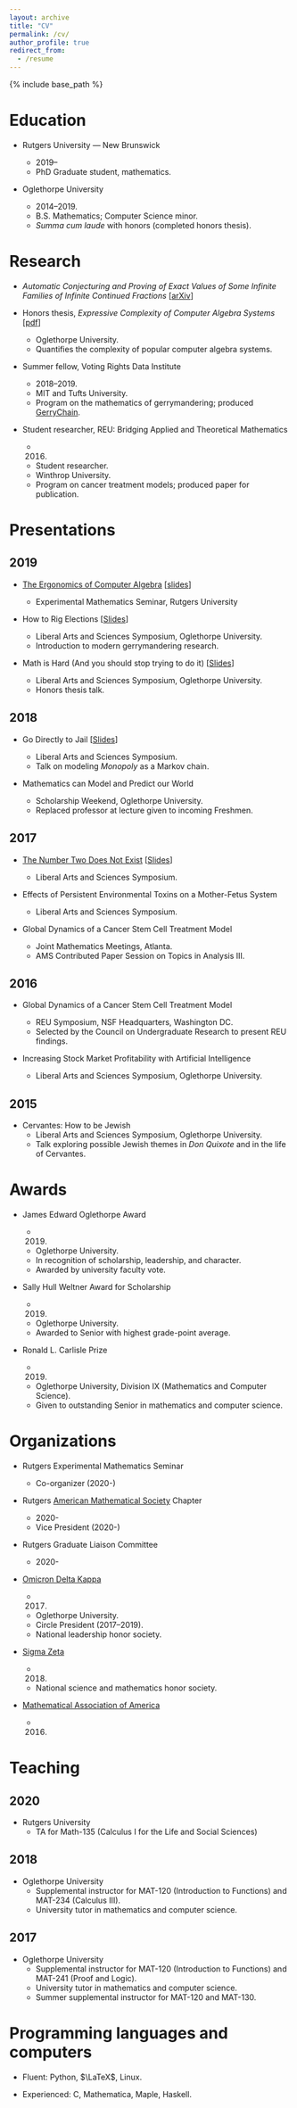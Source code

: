 ```yaml
---
layout: archive
title: "CV"
permalink: /cv/
author_profile: true
redirect_from:
  - /resume
---
```


{% include base_path %}

Education
=========

* Rutgers University — New Brunswick
    * 2019–
    * PhD Graduate student, mathematics.

* Oglethorpe University
    * 2014–2019.
    * B.S. Mathematics; Computer Science minor.
    * *Summa cum laude* with honors (completed honors thesis).

Research
========

* *Automatic Conjecturing and Proving of Exact Values of Some Infinite Families of Infinite Continued Fractions* \[[arXiv](https://arxiv.org/abs/2004.00090)\]

* Honors thesis, *Expressive Complexity of Computer Algebra Systems* \[[pdf](/files/oglethorpe_thesis.pdf)\]
    * Oglethorpe University.
    * Quantifies the complexity of popular computer algebra systems.

* Summer fellow, Voting Rights Data Institute
    * 2018–2019.
    * MIT and Tufts University.
    * Program on the mathematics of gerrymandering; produced
      [GerryChain](https://github.com/mggg/GerryChain).

* Student researcher, REU: Bridging Applied and Theoretical Mathematics
    * 2016.
    * Student researcher.
    * Winthrop University.
    * Program on cancer treatment models; produced paper for publication.

Presentations
=============

2019
----

* [The Ergonomics of Computer Algebra](https://vimeo.com/367240163) \[[slides](//sites.math.rutgers.edu/~zeilberg/expmath/RobertDB19.pdf)\]
    * Experimental Mathematics Seminar, Rutgers University

* How to Rig Elections \[[Slides](/files/lass-2019-gerry.pdf)\]
    * Liberal Arts and Sciences Symposium, Oglethorpe University.
    * Introduction to modern gerrymandering research.

* Math is Hard (And you should stop trying to do it)
  \[[Slides](/files/lass-2019-honors.pdf)\]
    * Liberal Arts and Sciences Symposium, Oglethorpe University.
    * Honors thesis talk.

2018
----

* Go Directly to Jail \[[Slides](/files/lass-2018-markov.pdf)\]
    * Liberal Arts and Sciences Symposium.
    * Talk on modeling *Monopoly* as a Markov chain.

* Mathematics can Model and Predict our World
    * Scholarship Weekend, Oglethorpe University.
    * Replaced professor at lecture given to incoming Freshmen.

2017
----

* [The Number Two Does Not Exist](https://www.youtube.com/watch?v=CV7EZ-ZB9k8)
  \[[Slides](/files/lass-2017-two.pdf)\]
    * Liberal Arts and Sciences Symposium.

* Effects of Persistent Environmental Toxins on a Mother-Fetus System
    * Liberal Arts and Sciences Symposium.

* Global Dynamics of a Cancer Stem Cell Treatment Model
    * Joint Mathematics Meetings, Atlanta.
    * AMS Contributed Paper Session on Topics in Analysis III.

2016
----

* Global Dynamics of a Cancer Stem Cell Treatment Model
    * REU Symposium, NSF Headquarters, Washington DC.
    * Selected by the Council on Undergraduate Research to present REU findings.

* Increasing Stock Market Profitability with Artificial Intelligence
    * Liberal Arts and Sciences Symposium, Oglethorpe University.

2015
----

* Cervantes: How to be Jewish
    * Liberal Arts and Sciences Symposium, Oglethorpe University.
    * Talk exploring possible Jewish themes in *Don Quixote* and in the life of
      Cervantes.

Awards
======

* James Edward Oglethorpe Award
    * 2019.
    * Oglethorpe University.
    * In recognition of scholarship, leadership, and character.
    * Awarded by university faculty vote.

* Sally Hull Weltner Award for Scholarship
    * 2019.
    * Oglethorpe University.
    * Awarded to Senior with highest grade-point average.

* Ronald L. Carlisle Prize
    * 2019.
    * Oglethorpe University, Division IX (Mathematics and Computer Science).
    * Given to outstanding Senior in mathematics and computer science.

Organizations
=============

* Rutgers Experimental Mathematics Seminar
    * Co-organizer (2020-)

* Rutgers [American Mathematical Society](https://www.ams.org/) Chapter
    * 2020-
    * Vice President (2020-)

* Rutgers Graduate Liaison Committee
    * 2020-

* [Omicron Delta Kappa](https://odk.org/)
    * 2017.
    * Oglethorpe University.
    * Circle President (2017–2019).
    * National leadership honor society.

* [Sigma Zeta](https://www.sigmazeta.org/)
    * 2018.
    * National science and mathematics honor society.

* [Mathematical Association of America](https://www.maa.org/)
    * 2016.

Teaching
========

2020
----

* Rutgers University
    * TA for Math-135 (Calculus I for the Life and Social Sciences)

2018
----

* Oglethorpe University
    * Supplemental instructor for MAT-120 (Introduction to Functions) and MAT-234
      (Calculus III).
    * University tutor in mathematics and computer science.

2017
----

* Oglethorpe University
    * Supplemental instructor for MAT-120 (Introduction to Functions) and
      MAT-241 (Proof and Logic).
    * University tutor in mathematics and computer science.
    * Summer supplemental instructor for MAT-120 and MAT-130.

Programming languages and computers
===================================

* Fluent: Python, $\LaTeX$, Linux.

* Experienced: C, Mathematica, Maple, Haskell.
